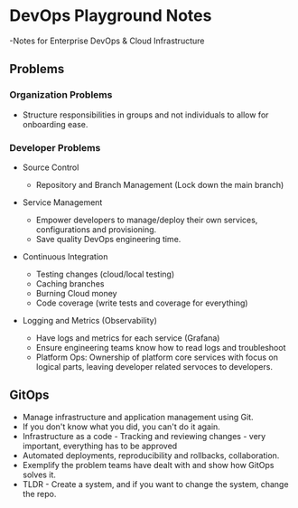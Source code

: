 # DevOps Playground Notes

-Notes for Enterprise DevOps & Cloud Infrastructure

## Problems

### Organization Problems
- Structure responsibilities in groups and not individuals to allow for onboarding ease.


### Developer Problems
- Source Control
    - Repository and Branch Management (Lock down the main branch)

- Service Management
    - Empower developers to manage/deploy their own services, configurations and provisioning.
    - Save quality DevOps engineering time.

- Continuous Integration
    - Testing changes (cloud/local testing)
    - Caching branches
    - Burning Cloud money
    - Code coverage (write tests and coverage for everything)

- Logging and Metrics (Observability)
    - Have logs and metrics for each service (Grafana)
    - Ensure engineering teams know how to read logs and troubleshoot
    - Platform Ops: Ownership of platform core services with focus on logical parts, leaving developer related servoces to developers.


## GitOps

- Manage infrastructure and application management using Git.
- If you don't know what you did, you can't do it again.
- Infrastructure as a code - Tracking and reviewing changes - very important, everything has to be approved
- Automated deployments, reproducibility and rollbacks, collaboration.
- Exemplify the problem teams have dealt with and show how GitOps solves it.
- TLDR - Create a system, and if you want to change the system, change the repo.